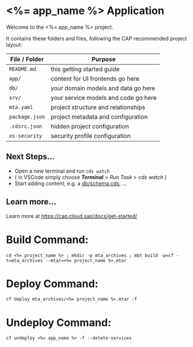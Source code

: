 # <%= app_name %> Application

Welcome to the <%= app_name %> project.

It contains these folders and files, following the CAP recommended project layout:

File / Folder | Purpose
---------|----------
`README.md` | this getting started guide
`app/` | content for UI frontends go here
`db/` | your domain models and data go here
`srv/` | your service models and code go here
`mta.yaml` | project structure and relationships
`package.json` | project metadata and configuration
`.cdsrc.json` | hidden project configuration
`xs-security` | security profile configuration


## Next Steps...

- Open a new terminal and run  `cds watch`
- ( in VSCode simply choose _**Terminal** > Run Task > cds watch_ )
- Start adding content, e.g. a [db/schema.cds](db/schema.cds), ...


## Learn more...

Learn more at https://cap.cloud.sap/docs/get-started/

# Build Command:
```
cd <%= project_name %> ; mkdir -p mta_archives ; mbt build -p=cf -t=mta_archives --mtar=<%= project_name %>.mtar
```

# Deploy Command:
```
cf deploy mta_archives/<%= project_name %>.mtar -f
```

# Undeploy Command:
```
cf undeploy <%= app_name %> -f --delete-services
```
